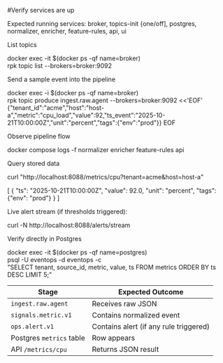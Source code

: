 #Verify services are up

Expected running services:
broker, topics-init {one/off], postgres, normalizer, enricher, feature-rules, api, ui


List topics

docker exec -it $(docker ps -qf name=broker) \
  rpk topic list --brokers=broker:9092

Send a sample event into the pipeline

docker exec -i $(docker ps -qf name=broker) \
  rpk topic produce ingest.raw.agent --brokers=broker:9092 <<'EOF'
{"tenant_id":"acme","host":"host-a","metric":"cpu_load","value":92,"ts_event":"2025-10-21T10:00:00Z","unit":"percent","tags":{"env":"prod"}}
EOF

Observe pipeline flow

docker compose logs -f normalizer enricher feature-rules api

Query stored data

curl "http://localhost:8088/metrics/cpu?tenant=acme&host=host-a"

[
  {
    "ts": "2025-10-21T10:00:00Z",
    "value": 92.0,
    "unit": "percent",
    "tags": {"env": "prod"}
  }
]

Live alert stream (if thresholds triggered):

curl -N http://localhost:8088/alerts/stream

Verify directly in Postgres

docker exec -it $(docker ps -qf name=postgres) \
  psql -U eventops -d eventops -c \
  "SELECT tenant, source_id, metric, value, ts FROM metrics ORDER BY ts DESC LIMIT 5;"


| Stage                    | Expected Outcome                       |
| ------------------------ | -------------------------------------- |
| `ingest.raw.agent`       | Receives raw JSON                      |
| `signals.metric.v1`      | Contains normalized event              |
| `ops.alert.v1`           | Contains alert (if any rule triggered) |
| Postgres `metrics` table | Row appears                            |
| API `/metrics/cpu`       | Returns JSON result                    |

